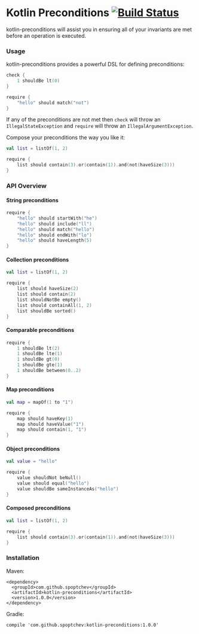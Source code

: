 # Kotlin Preconditions [![Build Status](https://travis-ci.org/spoptchev/kotlin-preconditions.svg?branch=master)](https://travis-ci.org/spoptchev/kotlin-preconditions)

kotlin-preconditions will assist you in ensuring all of your invariants are met
before an operation is executed.

### Usage

kotlin-preconditions provides a powerful DSL for defining preconditions:

```kotlin
check {
    1 shouldBe lt(0)
}

require {
    "hello" should match("not")
}
```

If any of the preconditions are not met then `check` will throw an
`IllegalStateException` and `require` will throw an `IllegalArgumentException`.

Compose your preconditions the way you like it:

```kotlin
val list = listOf(1, 2)

require {
    list should contain(3).or(contain(1)).and(not(haveSize(3)))
}
```

### API Overview

#### String preconditions

```kotlin
require {
    "hello" should startWith("he")
    "hello" should include("ll")
    "hello" should match("hello")
    "hello" should endWith("lo")
    "hello" should haveLength(5)
}
```

#### Collection preconditions

```kotlin
val list = listOf(1, 2)

require {
    list should haveSize(2)
    list should contain(2)
    list shouldNotBe empty()
    list should containAll(1, 2)
    list shouldBe sorted()
}
```

#### Comparable preconditions

```kotlin
require {
    1 shouldBe lt(2)
    1 shouldBe lte(1)
    1 shouldBe gt(0)
    1 shouldBe gte(1)
    1 shouldBe between(0..2)
}
```

#### Map preconditions

```kotlin
val map = mapOf(1 to "1")

require {
    map should haveKey(1)
    map should haveValue("1")
    map should contain(1, "1")
}
```

#### Object preconditions

```kotlin
val value = "hello"

require {
    value shouldNot beNull()
    value should equal("hello")
    value shouldBe sameInstanceAs("hello")
}
```

#### Composed preconditions

```kotlin
val list = listOf(1, 2)

require {
    list should contain(3).or(contain(1)).and(not(haveSize(3)))
}
```

### Installation

Maven:

```
<dependency>
  <groupId>com.github.spoptchev</groupId>
  <artifactId>kotlin-preconditions</artifactId>
  <version>1.0.0</version>
</dependency>
```

Gradle:

```
compile 'com.github.spoptchev:kotlin-preconditions:1.0.0'
```

